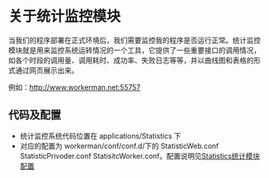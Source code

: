 # 关于统计监控模块

当我们的程序部署在正式环境后，我们需要监控我的程序是否运行正常。统计监控模块就是用来监控系统运转情况的一个工具，它提供了一些重要接口的调用情况，如各个时段的调用量、调用耗时、成功率、失败日志等等，并以曲线图和表格的形式通过网页展示出来。

例如：http://www.workerman.net:55757


## 代码及配置

* 统计监控系统代码位置在 applications/Statistics 下
* 对应的配置为 workerman/conf/conf.d/下的 StatisticWeb.conf StatisticPrivoder.conf StatisitcWorker.conf。配置说明见[Statistics统计模块配置](/configure/statisticsconf.html)

